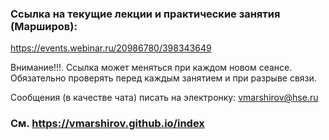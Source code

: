 
### Ссылка на текущие лекции и практические занятия (Марширов): 

https://events.webinar.ru/20986780/398343649

Внимание!!!. Ссылка может меняться при каждом новом сеансе. Обязательно проверять перед каждым занятием и при разрыве связи.

Сообщения (в качестве чата) писать на электронку: vmarshirov@hse.ru




### См.  https://vmarshirov.github.io/index
